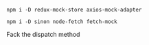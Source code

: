 


```
npm i -D redux-mock-store axios-mock-adapter
```


```
npm i -D sinon node-fetch fetch-mock
```
Fack the dispatch method
